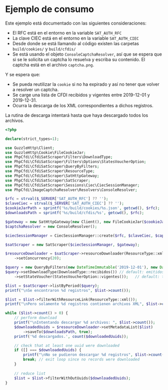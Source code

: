 # Ejemplo de consumo

Este ejemplo está documentado con las siguientes consideraciones:

- El RFC está en el entorno en la variable `SAT_AUTH_RFC`
- La clave CIEC está en el entorno en la variable `SAT_AUTH_CIEC`
- Desde donde se está llamando al código existen las carpetas `build/cookies/` y `build/cfdis/`
- Se está usando el objeto `ConsoleCaptchaResolver`, así que se espera que si se le solicita un captcha lo
  resuelva y escriba su contenido. El captcha está en el archivo `captcha.png`.

Y se espera que:

- Se pueda reutilizar la `cookie` si no ha expirado y así no tener que volver a resolver un captcha.
- Se carge una lista de CFDI recibidos y vigentes entre 2019-12-01 y 2019-12-31.
- Ocurra la descarga de los XML correspondientes a dichos registros.

La rutina de descarga intentará hasta que haya descargado todos los archivos.

```php
<?php

declare(strict_types=1);

use GuzzleHttp\Client;
use GuzzleHttp\Cookie\FileCookieJar;
use PhpCfdi\CfdiSatScraper\Filters\DownloadType;
use PhpCfdi\CfdiSatScraper\Filters\Options\StatesVoucherOption;
use PhpCfdi\CfdiSatScraper\QueryByFilters;
use PhpCfdi\CfdiSatScraper\ResourceType;
use PhpCfdi\CfdiSatScraper\SatHttpGateway;
use PhpCfdi\CfdiSatScraper\SatScraper;
use PhpCfdi\CfdiSatScraper\Sessions\Ciec\CiecSessionManager;
use PhpCfdi\ImageCaptchaResolver\Resolvers\ConsoleResolver;

$rfc = strval($_SERVER['SAT_AUTH_RFC'] ?? '');
$claveCiec = strval($_SERVER['SAT_AUTH_CIEC'] ?? '');
$cookieJarPath = sprintf('%s/build/cookies/%s.json', getcwd(), $rfc);
$downloadsPath = sprintf('%s/build/cfdis/%s', getcwd(), $rfc);

$gateway = new SatHttpGateway(new Client(), new FileCookieJar($cookieJarPath, true));
$captchaResolver = new ConsoleResolver();

$ciecSessionManager = CiecSessionManager::create($rfc, $claveCiec, $captchaResolver);

$satScraper = new SatScraper($ciecSessionManager, $gateway);

$resourceDownloader = $satScraper->resourceDownloader(ResourceType::xml())
    ->setConcurrency(20);

$query = new QueryByFilters(new DateTimeImmutable('2019-12-01'), new DateTimeImmutable('2019-12-31'));
$query->setDownloadType(DownloadType::recibidos()) // default: emitidos
    ->setStateVoucher(StatesVoucherOption::vigentes());   // default: todos

$list = $satScraper->listByPeriod($query);
printf("\nSe encontraron %d registros", $list->count());

$list = $list->filterWithResourceLink(ResourceType::xml());
printf("\nPero solamente %d registros contienen archivos XML", $list->count());

while ($list->count() > 0) {
    // perform download
    printf("\nIntentando descargar %d archivos: ", $list->count());
    $downloadedUuids = $resourceDownloader->setMetadataList($list)
        ->saveTo($downloadsPath, true);
    printf('%d descargados.', count($downloadedUuids));

    // check that at least one uuid were downloaded
    if ([] === $downloadedUuids) {
        printf("\nNo se pudieron descargar %d registros", $list->count());
        break; // exit loop since no records were downloaded
    }
    
    // reduce list
    $list = $list->filterWithOutUuids($downloadedUuids);
}
```
